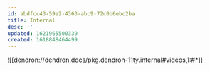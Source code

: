 ```yaml
---
id: abdfcc43-59a2-4363-abc9-72c0b6ebc2ba
title: Internal
desc: ''
updated: 1621965500339
created: 1618848464499
---
```


![[dendron://dendron.docs/pkg.dendron-11ty.internal#videos,1:#*]]

